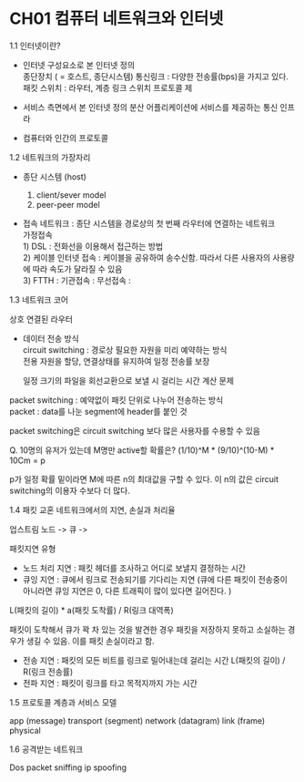 # CH01 컴퓨터 네트워크와 인터넷

1.1 인터넷이란? 

 - 인터넷 구성요소로 본 인터넷 정의  
    종단장치 ( = 호스트, 종단시스템) 
    통신링크 : 다양한 전송률(bps)을 가지고 있다. 
    패킷 스위치 : 라우터, 계층 링크 스위치 
    프로토콜   제


 - 서비스 측면에서 본 인터넷 정의 
분산 어플리케이션에 서비스를 제공하는 통신 인프라  

 - 컴퓨터와 인간의 프로토콜 


1.2 네트워크의 가장자리 

- 종단 시스템 (host)  
    1) client/sever model  
    2) peer-peer model  

- 접속 네트워크 : 종단 시스템을 경로상의 첫 번째 라우터에 연결하는 네트워크  
    가정접속  
        1) DSL : 전화선을 이용해서 접근하는 방법  
        2) 케이블 인터넷 접속 : 케이블을 공유하여 송수신함. 따라서 다른 사용자의 사용량에 따라 속도가 달라질 수 있음  
        3) FTTH : 
    기관접속 : 
    무선접속 : 

1.3 네트워크 코어

상호 연결된 라우터 

- 데이터 전송 방식   
circuit switching : 경로상 필요한 자원을 미리 예약하는 방식  
전용 자원을 할당, 연결상태를 유지하여 일정 전송률 보장  

    일정 크기의 파일을 회선교환으로 보낼 시 걸리는 시간 계산 문제

packet switching : 예약없이 패킷 단위로 나누어 전송하는 방식   
packet : data를 나눈 segment에 header를 붙인 것 

packet switching은 circuit switching 보다 많은 사용자를 수용할 수 있음  

Q. 10명의 유저가 있는데 M명만 active할 확률은?
(1/10)^M * (9/10)^(10-M) * 10Cm = p

p가 일정 확률 밑이라면 M에 따른 n의 최대값을 구할 수 있다.
이 n의 값은 circuit switching의 이용자 수보다 더 많다. 

1.4 패킷 교혼 네트워크에서의 지연, 손실과 처리율 

업스트림 노드 -> 큐 -> 

패킷지연 유형 
- 노드 처리 지연 : 패킷 헤더를 조사하고 어디로 보낼지 결정하는 시간 
- 큐잉 지연 : 큐에서 링크로 전송되기를 기다리는 지연
(큐에 다른 패킷이 전송중이 아니라면 큐잉 지연은 0, 다른 트래픽이 많이 있다면 길어진다. )

L(패킷의 길이) * a(패킷 도착률) / R(링크 대역폭)

패킷이 도착해서 큐가 꽉 차 있는 것을 발견한 경우 패킷을 저장하지 못하고 소실하는 경우가 생길 수 있음. 이를 패킷 손실이라고 함. 
- 전송 지연 : 패킷의 모든 비트를 링크로 밀어내는데 걸리는 시간 
L(패킷의 길이) / R(링크 전송률)
- 전파 지연 : 패킷이 링크를 타고 목적지까지 가는 시간 


1.5 프로토콜 계층과 서비스 모델 

app (message)
transport (segment)
network (datagram)
link (frame)
physical 


1.6 공격받는 네트워크

Dos
packet sniffing
ip spoofing


